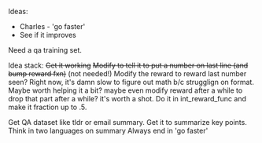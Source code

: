 Ideas:

- Charles - 'go faster'
- See if it improves

Need a qa training set.



Idea stack:
~~Get it working~~
~~Modify to tell it to put a number on last line (and bump reward fxn)~~ (not needed!)
Modify the reward to reward last number seen?
    Right now, it's damn slow to figure out math b/c strugglign on format. Maybe worth helping it a bit?
    maybe even modify reward after a while to drop that part after a while? it's worth a shot.
    Do it in int_reward_func and make it fraction up to .5.

Get QA dataset like tldr or email summary. Get it to summarize key points. 
Think in two languages on summary
Always end in 'go faster'


